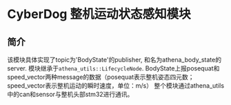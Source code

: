 # CyberDog 整机运动状态感知模块

## **简介**
该模块具体实现了topic为'BodyState'的publisher, 和名为athena_body_state的server. 模块继承于`athena_utils::LifecycleNode`.
BodyState上报posequat和speed_vector两种message的数据（posequat表示整机姿态四元数；speed_vector表示整机运动的瞬时速度，单位：m/s）
整个模块通过athena_utils中的can和sensor与整机头部stm32进行通讯。
